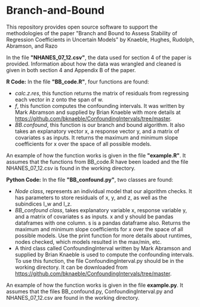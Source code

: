 # Branch-and-Bound
This repository provides open source software to support the methodologies of the paper "Branch and Bound to Assess Stability of Regression Coefficients in Uncertain Models" by Knaeble, Hughes, Rudolph, Abramson, and Razo

In the file **"NHANES_07_12.csv"**, the data used for section 4 of the paper is provided. Information about how the data was wrangled and cleaned is given in both section 4 and Appendix B of the paper.

**R Code:**
In the file **"BB_code.R"**, four functions are found:
- _calc.z.res_, this function returns the matrix of residuals from regressing each vector in z onto the span of w.
- _f_, this function computes the confounding intervals. It was written by Mark Abramson and supplied by Brian Knaeble with more details at https://github.com/bknaeble/ConfoundingIntervals/tree/master.
- _BB.confound_, this function is our branch and bound algorithm. It also takes an explanatory vector x, a response vector y, and a matrix of covariates s as inputs. It returns the maximum and minimum slope coefficients for x over the space of all possible models.

An example of how the function works is given in the file **"example.R"**. It assumes that the functions from BB_code.R have been loaded and the file NHANES_07_12.csv is found in the working directory.

**Python Code:**
In the file **"BB_confound.py"**, two classes are found:
- _Node class_, represents an individual model that our algorithm checks. It has parameters to store residuals of x, y, and z, as well as the subindices I_w and I_z.
- _BB_confound class_, takes explanatory variable x, response variable y, and a matrix of covariates s as inputs. x and y should be pandas dataframes with one column. s is a pandas dataframe also. Returns the maximum and minimum slope coefficients for x over the space of all possible models. Use the print function for more details about runtimes, nodes checked, which models resulted in the max/min, etc.
- A third class called ConfoundingInterval written by Mark Abramson and supplied by Brian Knaeble is used to compute the confounding intervals. To use this function, the file ConfoundingInterval.py should be in the working directory. It can be downloaded from https://github.com/bknaeble/ConfoundingIntervals/tree/master.

An example of how the function works is given in the file **example.py**. It assumes that the files BB_confound.py, ConfoundingInterval.py and NHANES_07_12.csv are found in the working directory.
